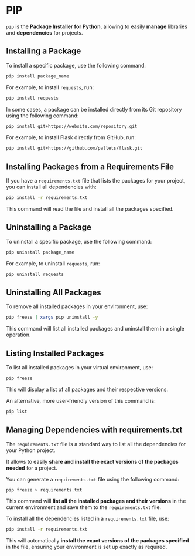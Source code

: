 # PIP

`pip` is the **Package Installer for Python**, allowing to easily **manage** libraries and **dependencies** for projects.

## Installing a Package

To install a specific package, use the following command:

```bash
pip install package_name
```

For example, to install `requests`, run:

```bash
pip install requests
```

In some cases, a package can be installed directly from its Git repository using the following command:

```bash
pip install git+https://website.com/repository.git
```

For example, to install Flask directly from GitHub, run:

```bash
pip install git+https://github.com/pallets/flask.git
```

## Installing Packages from a Requirements File

If you have a `requirements.txt` file that lists the packages for your project, you can install all dependencies with:

```bash
pip install -r requirements.txt
```

This command will read the file and install all the packages specified.

## Uninstalling a Package

To uninstall a specific package, use the following command:

```bash
pip uninstall package_name
```

For example, to uninstall `requests`, run:

```bash
pip uninstall requests
```

## Uninstalling All Packages

To remove all installed packages in your environment, use:

```bash
pip freeze | xargs pip uninstall -y
```

This command will list all installed packages and uninstall them in a single operation.

## Listing Installed Packages

To list all installed packages in your virtual environment, use:

```bash
pip freeze
```

This will display a list of all packages and their respective versions.

An alternative, more user-friendly version of this command is:

```bash
pip list
```

## Managing Dependencies with requirements.txt

The `requirements.txt` file is a standard way to list all the dependencies for your Python project.

It allows to easily **share and install the exact versions of the packages needed** for a project.

You can generate a `requirements.txt` file using the following command:

```bash
pip freeze > requirements.txt
```

This command will **list all the installed packages and their versions** in the current environment and save them to the `requirements.txt` file.

To install all the dependencies listed in a `requirements.txt` file, use:

```bash
pip install -r requirements.txt
```

This will automatically **install the exact versions of the packages specified** in the file, ensuring your environment is set up exactly as required.
